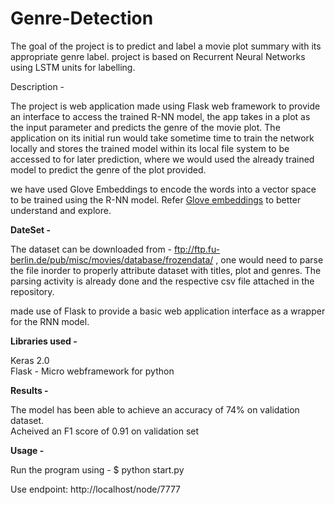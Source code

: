 # Genre-Detection

The goal of the project is to predict and label a movie plot summary with its appropriate genre label. project is based on Recurrent Neural Networks using LSTM units for labelling.


Description - 

The project is web application made using Flask web framework to provide an interface to access the trained R-NN model, the app takes in a plot as the input parameter and predicts the genre of the movie plot. The application on its initial run would take sometime time to train the network locally and stores the trained model within its local file system to be accessed to for later prediction, where we would used the already trained model to predict the genre of the plot provided.

we have used Glove Embeddings to encode the words into a vector space to be trained using the R-NN model. Refer [Glove embeddings](https://nlp.stanford.edu/projects/glove/) to better understand and explore.

**DateSet -** 

The dataset can be downloaded from - ftp://ftp.fu-berlin.de/pub/misc/movies/database/frozendata/ , one would need to parse the file inorder to properly attribute dataset with titles, plot and genres. The parsing activity is already done and the respective csv file attached in the repository.

made use of Flask to provide a basic web application interface as a wrapper for the RNN model.

**Libraries used -**

Keras 2.0\
Flask - Micro webframework for python

**Results -**

The model has been able to achieve an accuracy of 74% on validation dataset.\
Acheived an F1 score of 0.91 on validation set

**Usage -**

Run the program using - $ python start.py

Use endpoint: http://localhost/node/7777

